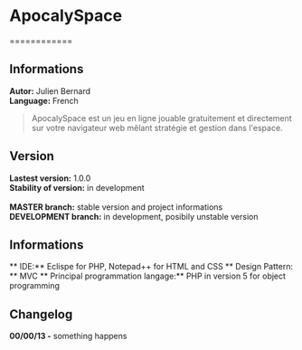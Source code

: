 # ApocalySpace
============

## Informations
**Autor:** Julien Bernard<br>
**Language:** French

> ApocalySpace est un jeu en ligne jouable gratuitement et directement sur votre navigateur web mêlant stratégie et gestion dans l'espace.

## Version
**Lastest version:** 1.0.0<br>
**Stability of version:** in development<br>
<br>
**MASTER branch:** stable version and project informations<br>
**DEVELOPMENT branch:** in development, posibily unstable version<br>

## Informations
** IDE:** Eclispe for PHP, Notepad++ for HTML and CSS
** Design Pattern: ** MVC
** Principal programmation langage:** PHP in version 5 for object programming

## Changelog
**00/00/13 -** something happens
